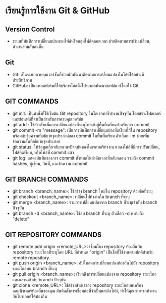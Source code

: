 # เรียนรู้การใช้งาน Git & GitHub

## Version Control
 - ระบบที่บันทึกการเปลี่ยนแปลงของไฟล์หรือกลุ่มไฟล์ตลอดเวลา ช่วยติดตามการปรับเปลี่ยน, ทำงานร่วมกับคนอื่น
   
## Git
 - Git: เป็นระบบควบคุมเวอร์ชันที่ช่วยนักพัฒนาติดตามการเปลี่ยนแปลงในโค้ดได้อย่างมีประสิทธิภาพ
 - GitHub: เป็นแพลตฟอร์มที่ให้บริการโฮสติ้งโปรเจกต์พัฒนาซอฟต์แวร์โดยใช้ Git

## GIT COMMANDS
 - git init: เป็นคำสั่งที่ใช้เริ่มต้น Git repository ในไดเรกทอรีทำงานปัจจุบัน โดยสร้างโฟลเดอร์และซ่อนฟล์ที่จำเป็นสำหรับการควบคุมเวอร์ชัน
 - git add <file>: ใช้สำหรับเพิ่มการเปลี่ยนแปลงที่ระบุไฟล์เข้าสู่พื้นที่เตรียมสำหรับการ commit
 - git commit -m "message": เป็นการบันทึกการเปลี่ยนแปลงที่เตรียมไว้ใน repository พร้อมกับข้อความที่อธิบายจุดประสงค์ของ commit ในพื้นที่เตรียม ตัวเลือก -m ช่วยเพิ่มข้อความสั้นที่อธิบายจุดประสงค์
 - git status: ให้ข้อมูลเกี่ยวกับสถานะปัจจุบันของไดเรกทอรีทำงาน แสดงไฟล์ที่มีการปรับเปลี่ยน, ไฟล์ที่เตรียม, หรือไฟล์ที่ commit แล้ว
 - git log: แสดงบันทึกของการ commit ทั้งหมดในลำดับเวลาที่กลับกลอน รวมถึง commit hashes, ผู้เขียน, วันที่, และข้อความ commit

## GIT BRANCH COMMANDS
 - git branch <branch_name>: ใช้สร้าง branch ใหม่ใน repository ด้วยชื่อที่ระบุ
 - git checkout <branch_name>: เปลี่ยนไปทำงานใน branch ที่ระบุ
 - git merge <branch_name>: รวมการเปลี่ยนแปลงจาก branch ที่ระบุเข้ากับ branch ปัจจุบัน
 - git branch -d <branch_name>: ใช้ลบ branch ที่ระบุ ตัวเลือก -d หมายถึง "delete"

## GIT REPOSITORY COMMANDS
 - git remote add origin <remote_URL>: เชื่อมโยง repository ท้องถิ่นกับ repository ระยะไกลที่ระบุโดย URL ที่กำหนด "origin" เป็นชื่อที่ใช้งานตามปกติสำหรับ remote repository
 - git push origin <branch_name>: อัปโหลดการเปลี่ยนแปลงท้องถิ่นไปยัง repository ระยะไกลบน branch ที่ระบุ
 - git pull origin <branch_name>: เรียกดึงการเปลี่ยนแปลงจาก repository ระยะไกลและผสานเข้ากับ branch ปัจจุบัน
 - git clone <remote_URL>: ใช้สร้างสำเนาของ repository ระยะไกลบนเครื่องคอมพิวเตอร์ท้องถิ่นของคุณ มันติดตั้งการเชื่อมต่อที่จำเป็นและดึงไฟล์, ทำให้คุณสามารถทำงานกับโปรเจกต์ได้ท้องถิ่น

